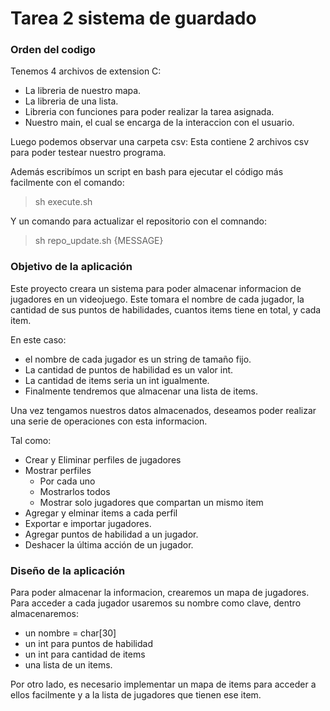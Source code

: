 # Tarea 2 sistema de guardado

### Orden del codigo

Tenemos 4 archivos de extension C:
- La libreria de nuestro mapa.
- La libreria de una lista.
- Libreria con funciones para poder realizar la tarea asignada.
- Nuestro main, el cual se encarga de la interaccion con el usuario.

Luego podemos observar una carpeta csv:
Esta contiene 2 archivos csv para poder testear nuestro programa.

Además escribímos un script en bash para ejecutar el código más facilmente con el comando:
>sh execute.sh

Y un comando para actualizar el repositorio con el comnando:
>sh repo_update.sh {MESSAGE}


 

### Objetivo de la aplicación

Este proyecto creara un sistema para poder almacenar informacion de jugadores en un videojuego.
Este tomara el nombre de cada jugador, la cantidad de sus puntos de habilidades, cuantos items tiene en total, y cada item. 

En este caso:
- el nombre de cada jugador es un string de tamaño fijo.
- La cantidad de puntos de habilidad es un valor int.
- La cantidad de items seria un int igualmente.
- Finalmente tendremos que almacenar una lista de items.

Una vez tengamos nuestros datos almacenados, deseamos poder realizar
una serie de operaciones con esta informacion.

Tal como:

- Crear y Eliminar perfiles de jugadores
- Mostrar perfiles
	- Por cada uno
  - Mostrarlos todos
  - Mostrar solo jugadores que compartan un mismo item
- Agregar y elminar items a cada perfil
- Exportar e importar jugadores.
- Agregar puntos de habilidad a un jugador.
- Deshacer la última acción de un jugador.
### Diseño de la aplicación

Para poder almacenar la informacion, crearemos un mapa de jugadores.
Para acceder a cada jugador usaremos su nombre como clave, dentro almacenaremos:
- un nombre = char[30]
- un int para puntos de habilidad
- un int para cantidad de items
- una lista de un items.

Por otro lado, es necesario implementar un mapa de items para acceder a ellos facilmente y a la lista de jugadores que tienen ese item.

